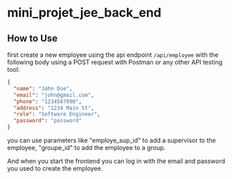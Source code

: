 # mini_projet_jee_back_end

## How to Use
first create a new employee using the api endpoint `/api/employee` with the following body using a POST request with Postman or any other API testing tool:
```json
{
  "name": "John Doe",
  "email": "john@gmail.com",
  "phone": "1234567890",
  "address": "1234 Main St",
  "role": "Software Engineer",
  "password": "password"
}
```
you can use parameters like "employe_sup_id" to add a supervisor to the employee, "groupe_id" to add the employee to a group.

And when you start the frontend you can log in with the email and password you used to create the employee.
